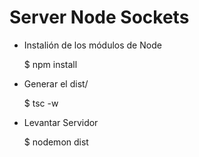 # Server Node Sockets

- Instalión de los módulos de Node

    $ npm install

- Generar el dist/

    $ tsc -w

- Levantar Servidor

    $ nodemon dist

